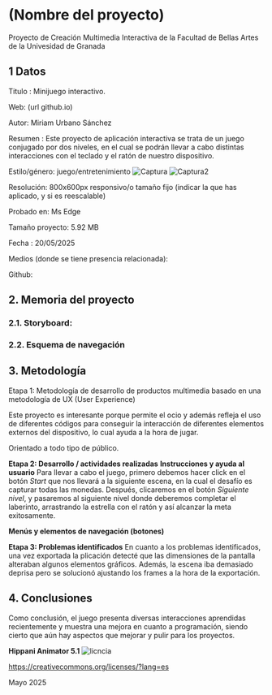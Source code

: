 # (Nombre del proyecto)
Proyecto de Creación Multimedia Interactiva de la Facultad de Bellas Artes de la Univesidad de Granada

## 1 Datos
Titulo : Minijuego interactivo. 

Web: (url github.io)

Autor: Miriam Urbano Sánchez

Resumen : Este proyecto de aplicación interactiva se trata de un juego conjugado por dos niveles, en el cual se podrán llevar a cabo distintas interacciones con el teclado y el ratón de nuestro dispositivo.

Estilo/género: juego/entretenimiento 
![Captura](https://github.com/user-attachments/assets/97597976-4f84-4c1b-987d-e009d1091853)
![Captura2](https://github.com/user-attachments/assets/ebd71190-3a68-42ab-ad1d-5102c01500ca)


Resolución: 800x600px responsivo/o tamaño fijo (indicar la que has aplicado, y si es reescalable)

Probado en: Ms Edge

Tamaño proyecto: 5.92 MB

Fecha : 20/05/2025

Medios (donde se tiene presencia relacionada):

Github:

## 2. Memoria del proyecto
### 2.1. Storyboard:


### 2.2. Esquema de navegación



## 3. Metodología

Etapa 1: Metodología de desarrollo de productos multimedia basado en una metodología de UX (User Experience)

Este proyecto es interesante porque permite el ocio y además refleja el uso de diferentes códigos para conseguir la interacción de diferentes elementos externos del dispositivo, lo cual ayuda a la hora de jugar. 

Orientado a todo tipo de público.

**Etapa 2: Desarrollo / actividades realizadas**
**Instrucciones y ayuda al usuario**
Para llevar a cabo el juego, primero debemos hacer click en el botón _Start_ que nos llevará a la siguiente escena, en la cual el desafío es capturar todas las monedas. Después, clicaremos en el botón _Siguiente nivel_, y pasaremos al siguiente nivel donde deberemos completar el laberinto, arrastrando la estrella con el ratón y así alcanzar la meta exitosamente. 

**Menús y elementos de navegación (botones)**

**Etapa 3: Problemas identificados**
En cuanto a los problemas identificados, una vez exportada la plicación detecté que las dimensiones de la pantalla alteraban algunos elementos gráficos. Además, la escena iba demasiado deprisa pero se solucionó ajustando los frames a la hora de la exportación. 

## 4. Conclusiones
Como conclusión, el juego presenta diversas interacciones aprendidas recientemente y muestra una mejora en cuanto a programación, siendo cierto que aún hay aspectos que mejorar y pulir para los proyectos. 

**Hippani Animator 5.1**
![licncia](https://github.com/user-attachments/assets/f6583f6e-9df9-4f32-b274-277a3cd495d3)


https://creativecommons.org/licenses/?lang=es

Mayo 2025
